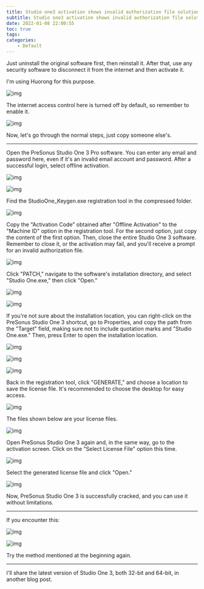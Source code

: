 ```yaml
---
title: Studio one3 activation shows invalid authorization file solution
subtitle: Studio one3 activation shows invalid authorization file solution
date: 2022-01-08 22:00:55
toc: true
tags: 
categories: 
    - Default
---
```


Just uninstall the original software first, then reinstall it. After that, use any security software to disconnect it from the internet and then activate it. 

I'm using Huorong for this purpose.

![img](https://raw.githubusercontent.com/eric-gitta-moore/eric-gitta-moore.github.io/main/static/images/b5be7b57cdf64ce89af061f71370b92f.png)

The internet access control here is turned off by default, so remember to enable it.

![img](https://raw.githubusercontent.com/eric-gitta-moore/eric-gitta-moore.github.io/main/static/images/ebda2b6c512f4830aa4d628a2d39e574.png)

Now, let's go through the normal steps, just copy someone else's.

------

Open the PreSonus Studio One 3 Pro software. You can enter any email and password here, even if it's an invalid email account and password. After a successful login, select offline activation.

![img](https://raw.githubusercontent.com/eric-gitta-moore/eric-gitta-moore.github.io/main/static/images/a20145ce290c47b193f180fc0d38dcf7.png)

![img](https://raw.githubusercontent.com/eric-gitta-moore/eric-gitta-moore.github.io/main/static/images/0cdac53bf0b4485d99249cbae4bbcc3f.png)

Find the StudioOne_Keygen.exe registration tool in the compressed folder.

![img](https://raw.githubusercontent.com/eric-gitta-moore/eric-gitta-moore.github.io/main/static/images/a0f1e95f46064abea706af2064af0a5a.png)

Copy the "Activation Code" obtained after "Offline Activation" to the "Machine ID" option in the registration tool. For the second option, just copy the content of the first option. Then, close the entire Studio One 3 software. Remember to close it, or the activation may fail, and you'll receive a prompt for an invalid authorization file.

![img](https://raw.githubusercontent.com/eric-gitta-moore/eric-gitta-moore.github.io/main/static/images/ee7c904389904959997122272da86fa8.png)

Click "PATCH," navigate to the software's installation directory, and select "Studio One.exe," then click "Open."

![img](https://raw.githubusercontent.com/eric-gitta-moore/eric-gitta-moore.github.io/main/static/images/5900f6c0d8ca4d618b0b805c2dda7d78.png)

![img](https://raw.githubusercontent.com/eric-gitta-moore/eric-gitta-moore.github.io/main/static/images/30268809fc4548019e517792f49a23e9.png)

If you're not sure about the installation location, you can right-click on the PreSonus Studio One 3 shortcut, go to Properties, and copy the path from the "Target" field, making sure not to include quotation marks and "Studio One.exe." Then, press Enter to open the installation location.

![img](https://raw.githubusercontent.com/eric-gitta-moore/eric-gitta-moore.github.io/main/static/images/51f2555398564dd6a7d71abd97a3e57e.png)

![img](https://raw.githubusercontent.com/eric-gitta-moore/eric-gitta-moore.github.io/main/static/images/dbce136528c2464599143ed3afa62290.png)

![img](https://raw.githubusercontent.com/eric-gitta-moore/eric-gitta-moore.github.io/main/static/images/6e639fc1ff3d44df8685682d364f1369.png)

Back in the registration tool, click "GENERATE," and choose a location to save the license file. It's recommended to choose the desktop for easy access.

![img](https://raw.githubusercontent.com/eric-gitta-moore/eric-gitta-moore.github.io/main/static/images/c05fc4d7bf5f4de486da80cc654ee3f3.png)

The files shown below are your license files.

![img](https://raw.githubusercontent.com/eric-gitta-moore/eric-gitta-moore.github.io/main/static/images/acc972e8d4834d718158a20c20fa57f7.png)

Open PreSonus Studio One 3 again and, in the same way, go to the activation screen. Click on the "Select License File" option this time.

![img](https://raw.githubusercontent.com/eric-gitta-moore/eric-gitta-moore.github.io/main/static/images/be476880eb5c4a1e94f85805cde440f1.png)

Select the generated license file and click "Open."

![img](https://raw.githubusercontent.com/eric-gitta-moore/eric-gitta-moore.github.io/main/static/images/af69ae5fc0dc41bebbce167420fd3f31.png)

Now, PreSonus Studio One 3 is successfully cracked, and you can use it without limitations.

------

If you encounter this:

![img](https://raw.githubusercontent.com/eric-gitta-moore/eric-gitta-moore.github.io/main/static/images/71a9c53d1b2d41bc9d970fede88b3293.png)

![img](https://raw.githubusercontent.com/eric-gitta-moore/eric-gitta-moore.github.io/main/static/images/c286ce7616fc424abafb77784908a3b7.png)

Try the method mentioned at the beginning again.

------

I'll share the latest version of Studio One 3, both 32-bit and 64-bit, in another blog post.